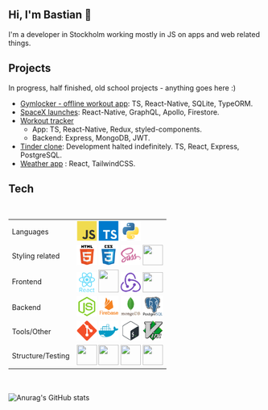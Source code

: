 ## Hi, I'm Bastian 👋
I'm a developer in Stockholm working mostly in JS on apps and web related things.

## Projects
In progress, half finished, old school projects - anything goes here :)
- <a href="https://github.com/nbdehlen/gymlocker" target="_blank">Gymlocker - offline workout app</a>: TS, React-Native, SQLite, TypeORM.
- <a href="https://github.com/nbdehlen/spacex" target="_blank">SpaceX launches</a>: React-Native, GraphQL, Apollo, Firestore.
-  <a href="https://github.com/nbdehlen/workout-tracker" target="_blank">Workout tracker</a>
   -  App: TS, React-Native, Redux, styled-components.
   -  Backend: Express, MongoDB, JWT.
- <a href="https://github.com/lkritsimas/u10-business-idea" target="_blank">Tinder clone</a>: Development halted indefinitely. TS, React, Express, PostgreSQL.
- <a href="https://github.com/nbdehlen/u09-react-weather-app" target="_blank"> Weather app</a> : React, TailwindCSS.

## Tech
<br />
<table>
  <tr>
      <td>
    Languages
    </td>
<td>
  <a href="https://developer.mozilla.org/en-US/docs/Web/javascript" target="_blank">
    <img src="https://github.com/devicons/devicon/blob/master/icons/javascript/javascript-original.svg" width="40" height="40"/></a>
  <a href="https://www.typescriptlang.org" target="_blank">
    <img src="https://github.com/devicons/devicon/blob/master/icons/typescript/typescript-original.svg" width="40" height="40"/></a>
<a href="https://www.python.org" target="_blank">
  <img src="https://github.com/devicons/devicon/blob/master/icons/python/python-original.svg" width="40" height="40"/></a>
   </td>
  </tr>
<tr>
    <td>
    Styling related
    </td>
<td>
<a href="https://www.w3schools.com/html" target="_blank">
  <img src="https://github.com/devicons/devicon/blob/master/icons/html5/html5-original-wordmark.svg" width="40" height="40"/></a>
<a href="https://www.w3schools.com/Css" target="_blank">
  <img src="https://github.com/devicons/devicon/blob/master/icons/css3/css3-original-wordmark.svg" width="40" height="40"/></a>
<a href="https://sass-lang.com" target="_blank">
  <img src="https://github.com/devicons/devicon/blob/master/icons/sass/sass-original.svg" width="40" height="40"/></a>
  <a href="https://www.figma.com" target="_blank">
    <img src="https://upload.wikimedia.org/wikipedia/commons/3/33/Figma-logo.svg" width="40" height="40"/></a>
  </td>
  </tr>
  <tr>
    <td>
    Frontend
    </td>
  <td>
<a href="https://reactjs.org" target="_blank">
  <img src="https://github.com/devicons/devicon/blob/master/icons/react/react-original-wordmark.svg" width="40" height="40"/></a>
<a href="https://reactnative.dev" target="_blank">
  <img src="https://raw.githubusercontent.com/kristerkari/react-native-svg-transformer/HEAD/images/react-native-logo.png" width="40" height="45"/></a>
<a href="https://redux.js.org" target="_blank">
  <img src="https://github.com/devicons/devicon/blob/master/icons/redux/redux-original.svg" width="40" height="40"/></a>
    <a href="https://graphql.org" target="_blank">
      <img src="https://upload.wikimedia.org/wikipedia/commons/1/17/GraphQL_Logo.svg" width="40" height="40"/></a>
  </td>
  </tr>
   <tr>
    <td>
    Backend
    </td>
  <td>
 <a href="https://nodejs.org" target="_blank">
   <img src="https://github.com/devicons/devicon/blob/master/icons/nodejs/nodejs-original.svg" width="40" height="40"/></a>
<a href="https://firebase.google.com" target="_blank">
  <img src="https://github.com/devicons/devicon/blob/master/icons/firebase/firebase-plain-wordmark.svg" width="40" height="40"/></a>
<a href="https://www.mongodb.com" target="_blank">
  <img src="https://github.com/devicons/devicon/blob/master/icons/mongodb/mongodb-original-wordmark.svg" width="40" height="40"/></a>
<a href="https://www.postgresql.org" target="_blank">
  <img src="https://github.com/devicons/devicon/blob/master/icons/postgresql/postgresql-original-wordmark.svg" width="40" height="40"/></a>
  </td>
  </tr>
    <tr>
    <td>
    Tools/Other
    </td>
  <td>
    <a href="" target="_blank">
      <img src="https://github.com/devicons/devicon/blob/master/icons/git/git-original.svg" width="40" height="40"/></a>
       <a href="" target="_blank">
      <img src="https://github.com/devicons/devicon/blob/master/icons/docker/docker-plain.svg" width="40" height="40"/></a>
    <a href="" target="_blank">
      <img src="https://github.com/devicons/devicon/blob/master/icons/bash/bash-original.svg" width="40" height="40"/></a>
<a href="">
  <img src="https://github.com/devicons/devicon/blob/master/icons/vim/vim-original.svg" width="40" height="40"/></a>
      </td>
  </tr>
    <tr>
    <td>
    Structure/Testing
    </td>
  <td>
        <a href="https://eslint.org" target="_blank">
          <img src="https://github.com/tomchen/stack-icons/blob/master/logos/eslint.svg" width="40px" height="40px"></a>
     <a href="https://prettier.io" target="_blank">
       <img src="https://github.com/bestofjs/bestofjs-webui/blob/master/public/logos/prettier.svg" width="40px" height="40px"></a>
     <a href="https://jestjs.io" target="_blank">
       <img src="https://www.vectorlogo.zone/logos/jestjsio/jestjsio-icon.svg" width="40" height="40"/></a> 
    <a href="https://github.com/wix/Detox" target="_blank">
      <img src="https://raw.githubusercontent.com/wix/Detox/master/docs/img/DetoxLogo.png" width="40" height="40"/></a>
     </td>
  </tr>
</table>


\
\
![Anurag's GitHub stats](https://github-readme-stats.vercel.app/api?username=nbdehlen&show_icons=true&theme=radical)
<!--
- 🔭 I’m currently working on ...
- 🌱 I’m currently learning ...
- 👯 I’m looking to collaborate on ...
- 🤔 I’m looking for help with ...
- 💬 Ask me about ...
- 📫 How to reach me: ...
- 😄 Pronouns: ...
- ⚡ Fun fact: ...
-->
